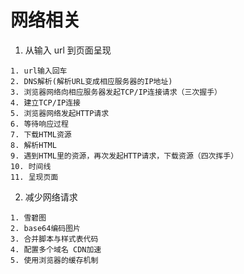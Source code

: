 # 网络相关

1. 从输入 url 到页面呈现

```text
1. url输入回车
2. DNS解析(解析URL变成相应服务器的IP地址)
3. 浏览器网络向相应服务器发起TCP/IP连接请求（三次握手）
4. 建立TCP/IP连接
5. 浏览器网络发起HTTP请求
6. 等待响应过程
7. 下载HTML资源
8. 解析HTML
9. 遇到HTML里的资源，再次发起HTTP请求，下载资源（四次挥手）
10. 时间线
11. 呈现页面
```

2. 减少网络请求

```text
1. 雪碧图
2. base64编码图片
3. 合并脚本与样式表代码
4. 配置多个域名 CDN加速
5. 使用浏览器的缓存机制
```
